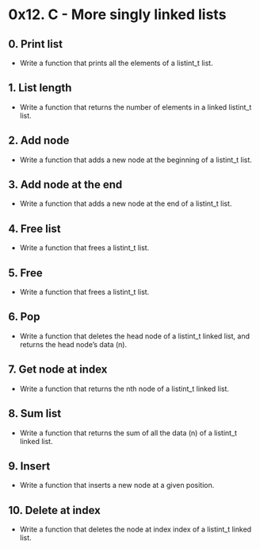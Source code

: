# 0x12. C - More singly linked lists
## 0. Print list
- Write a function that prints all the elements of a listint\_t list.
## 1. List length
- Write a function that returns the number of elements in a linked listint\_t list.
## 2. Add node
- Write a function that adds a new node at the beginning of a listint\_t list.
## 3. Add node at the end
- Write a function that adds a new node at the end of a listint\_t list.
## 4. Free list
- Write a function that frees a listint\_t list.
## 5. Free
- Write a function that frees a listint\_t list.
## 6. Pop
- Write a function that deletes the head node of a listint\_t linked list, and returns the head node’s data (n).
## 7. Get node at index
- Write a function that returns the nth node of a listint\_t linked list.
## 8. Sum list
- Write a function that returns the sum of all the data (n) of a listint\_t linked list.
## 9. Insert
- Write a function that inserts a new node at a given position.
## 10. Delete at index
- Write a function that deletes the node at index index of a listint\_t linked list.
